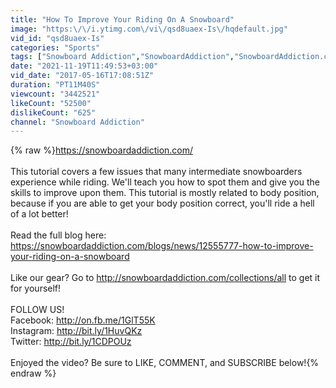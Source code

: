 ```yaml
---
title: "How To Improve Your Riding On A Snowboard"
image: "https:\/\/i.ytimg.com\/vi\/qsd8uaex-Is\/hqdefault.jpg"
vid_id: "qsd8uaex-Is"
categories: "Sports"
tags: ["Snowboard Addiction","SnowboardAddiction","SnowboardAddiction.com"]
date: "2021-11-19T11:49:53+03:00"
vid_date: "2017-05-16T17:08:51Z"
duration: "PT11M40S"
viewcount: "3442521"
likeCount: "52500"
dislikeCount: "625"
channel: "Snowboard Addiction"
---
```

{% raw %}<a rel="nofollow" target="blank" href="https://snowboardaddiction.com/">https://snowboardaddiction.com/</a><br /><br />This tutorial covers a few issues that many intermediate snowboarders experience while riding. We'll teach you how to spot them and give you the skills to improve upon them. This tutorial is mostly related to body position, because if you are able to get your body position correct, you'll ride a hell of a lot better!<br /><br />Read the full blog here: <a rel="nofollow" target="blank" href="https://snowboardaddiction.com/blogs/news/12555777-how-to-improve-your-riding-on-a-snowboard">https://snowboardaddiction.com/blogs/news/12555777-how-to-improve-your-riding-on-a-snowboard</a><br /><br />Like our gear? Go to <a rel="nofollow" target="blank" href="http://snowboardaddiction.com/collections/all">http://snowboardaddiction.com/collections/all</a> to get it for yourself!<br /><br />FOLLOW US!<br />Facebook: <a rel="nofollow" target="blank" href="http://on.fb.me/1GlT55K">http://on.fb.me/1GlT55K</a><br />Instagram: <a rel="nofollow" target="blank" href="http://bit.ly/1HuvQKz">http://bit.ly/1HuvQKz</a><br />Twitter: <a rel="nofollow" target="blank" href="http://bit.ly/1CDPOUz">http://bit.ly/1CDPOUz</a><br /><br />Enjoyed the video? Be sure to LIKE, COMMENT, and SUBSCRIBE below!{% endraw %}

